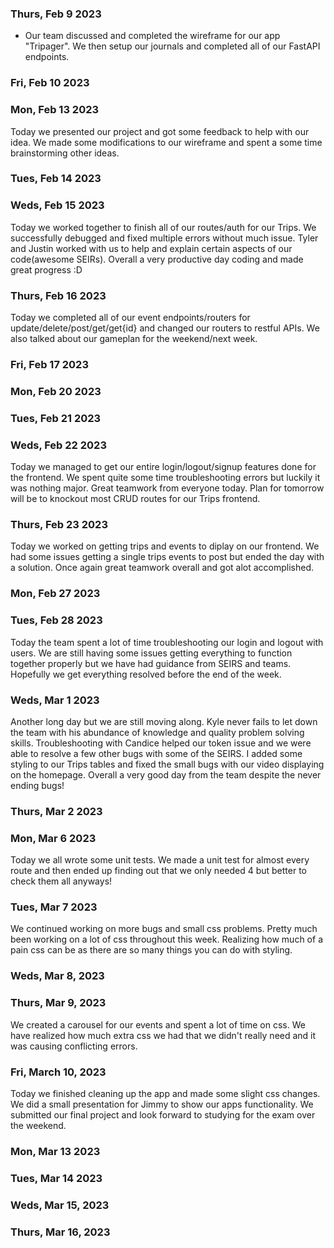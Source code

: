 ### Thurs, Feb 9 2023

- Our team discussed and completed the wireframe for our app "Tripager". We then setup our journals and completed all of our FastAPI endpoints.

### Fri, Feb 10 2023

### Mon, Feb 13 2023
Today we presented our project and got some feedback to help with our idea. We made some modifications to our wireframe and spent a some time brainstorming other ideas.
### Tues, Feb 14 2023

### Weds, Feb 15 2023
Today we worked together to finish all of our routes/auth for our Trips. We successfully debugged and fixed multiple errors without much issue. Tyler and Justin worked with us to help and explain certain aspects of our code(awesome SEIRs). Overall a very productive day coding and made great progress :D
### Thurs, Feb 16 2023
Today we completed all of our event endpoints/routers for update/delete/post/get/get{id} and changed our routers to restful APIs. We also talked about our gameplan for the weekend/next week.
### Fri, Feb 17 2023

### Mon, Feb 20 2023

### Tues, Feb 21 2023

### Weds, Feb 22 2023
Today we managed to get our entire login/logout/signup features done for the frontend. We spent quite some time troubleshooting errors but luckily it was nothing major. Great teamwork from everyone today. Plan for tomorrow will be to knockout most CRUD routes for our Trips frontend.
### Thurs, Feb 23 2023
Today we worked on getting trips and events to diplay on our frontend. We had some issues getting a single trips events to post but ended the day with a solution. Once again great teamwork overall and got alot accomplished.
### Mon, Feb 27 2023

### Tues, Feb 28 2023
Today the team spent a lot of time troubleshooting our login and logout with users. We are still having some issues getting everything to function together properly but we have had guidance from SEIRS and teams. Hopefully we get everything resolved before the end of the week.
### Weds, Mar 1 2023
Another long day but we are still moving along. Kyle never fails to let down the team with his abundance of knowledge and quality problem solving skills. Troubleshooting with Candice helped our token issue and we were able to resolve a few other bugs with some of the SEIRS. I added some styling to our Trips tables and fixed the small bugs with our video displaying on the homepage. Overall a very good day from the team despite the never ending bugs!
### Thurs, Mar 2 2023

### Mon, Mar 6 2023
Today we all wrote some unit tests. We made a unit test for almost every route and then ended up finding out that we only needed 4 but better to check them all anyways!
### Tues, Mar 7 2023
We continued working on more bugs and small css problems. Pretty much been working on a lot of css throughout this week. Realizing how much of a pain css can be as there are so many things you can do with styling.
### Weds, Mar 8, 2023

### Thurs, Mar 9, 2023
We created a carousel for our events and spent a lot of time on css. We have realized how much extra css we had that we didn't really need and it was causing conflicting errors. 
### Fri, March 10, 2023
Today we finished cleaning up the app and made some slight css changes. We did a small presentation for Jimmy to show our apps functionality. We submitted our final project and look forward to studying for the exam over the weekend.
### Mon, Mar 13 2023

### Tues, Mar 14 2023

### Weds, Mar 15, 2023

### Thurs, Mar 16, 2023
